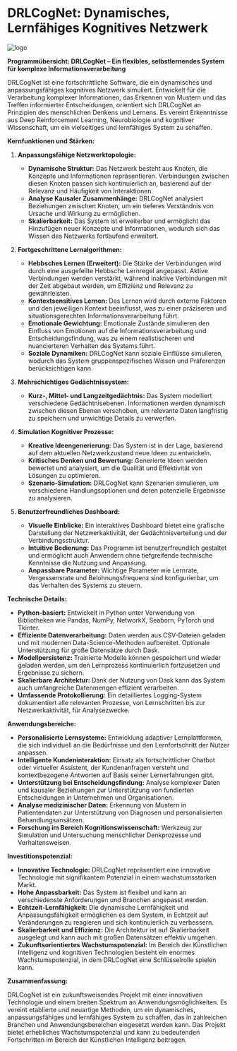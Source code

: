 # DRLCogNet: Dynamisches, Lernfähiges Kognitives Netzwerk
![logo](https://github.com/user-attachments/assets/18748ffd-43cb-4d37-a8f8-bb871f5af641)

**Programmübersicht: DRLCogNet – Ein flexibles, selbstlernendes System für komplexe Informationsverarbeitung**

DRLCogNet ist eine fortschrittliche Software, die ein dynamisches und anpassungsfähiges kognitives Netzwerk simuliert. Entwickelt für die Verarbeitung komplexer Informationen, das Erkennen von Mustern und das Treffen informierter Entscheidungen, orientiert sich DRLCogNet an Prinzipien des menschlichen Denkens und Lernens. Es vereint Erkenntnisse aus Deep Reinforcement Learning, Neurobiologie und kognitiver Wissenschaft, um ein vielseitiges und lernfähiges System zu schaffen.

**Kernfunktionen und Stärken:**

1.  **Anpassungsfähige Netzwerktopologie:**
    *   **Dynamische Struktur:** Das Netzwerk besteht aus Knoten, die Konzepte und Informationen repräsentieren.  Verbindungen zwischen diesen Knoten passen sich kontinuierlich an, basierend auf der Relevanz und Häufigkeit von Interaktionen.
    *   **Analyse Kausaler Zusammenhänge:** DRLCogNet analysiert Beziehungen zwischen Knoten, um ein tieferes Verständnis von Ursache und Wirkung zu ermöglichen.
    *   **Skalierbarkeit:**  Das System ist erweiterbar und ermöglicht das Hinzufügen neuer Konzepte und Informationen, wodurch sich das Wissen des Netzwerks fortlaufend erweitert.

2.  **Fortgeschrittene Lernalgorithmen:**
    *   **Hebbsches Lernen (Erweitert):**  Die Stärke der Verbindungen wird durch eine ausgefeilte Hebbsche Lernregel angepasst. Aktive Verbindungen werden verstärkt, während inaktive Verbindungen mit der Zeit abgebaut werden, um Effizienz und Relevanz zu gewährleisten.
    *   **Kontextsensitives Lernen:**  Das Lernen wird durch externe Faktoren und den jeweiligen Kontext beeinflusst, was zu einer präziseren und situationsgerechten Informationsverarbeitung führt.
    *   **Emotionale Gewichtung:**  Emotionale Zustände simulieren den Einfluss von Emotionen auf die Informationsverarbeitung und Entscheidungsfindung, was zu einem realistischeren und nuancierteren Verhalten des Systems führt.
    *   **Soziale Dynamiken:**  DRLCogNet kann soziale Einflüsse simulieren, wodurch das System gruppenspezifisches Wissen und Präferenzen berücksichtigen kann.

3.  **Mehrschichtiges Gedächtnissystem:**
    *   **Kurz-, Mittel- und Langzeitgedächtnis:**  Das System modelliert verschiedene Gedächtnisebenen. Informationen werden dynamisch zwischen diesen Ebenen verschoben, um relevante Daten langfristig zu speichern und unwichtige Details zu verwerfen.

4.  **Simulation Kognitiver Prozesse:**
    *   **Kreative Ideengenerierung:**  Das System ist in der Lage, basierend auf dem aktuellen Netzwerkzustand neue Ideen zu entwickeln.
    *   **Kritisches Denken und Bewertung:**  Generierte Ideen werden bewertet und analysiert, um die Qualität und Effektivität von Lösungen zu optimieren.
    *   **Szenario-Simulation:**  DRLCogNet kann Szenarien simulieren, um verschiedene Handlungsoptionen und deren potenzielle Ergebnisse zu analysieren.

5.  **Benutzerfreundliches Dashboard:**
    *   **Visuelle Einblicke:** Ein interaktives Dashboard bietet eine grafische Darstellung der Netzwerkaktivität, der Gedächtnisverteilung und der Verbindungsstruktur.
    *   **Intuitive Bedienung:**  Das Programm ist benutzerfreundlich gestaltet und ermöglicht auch Anwendern ohne tiefgreifende technische Kenntnisse die Nutzung und Anpassung.
    *   **Anpassbare Parameter:**  Wichtige Parameter wie Lernrate, Vergessensrate und Belohnungsfrequenz sind konfigurierbar, um das Verhalten des Systems zu steuern.

**Technische Details:**

*   **Python-basiert:**  Entwickelt in Python unter Verwendung von Bibliotheken wie Pandas, NumPy, NetworkX, Seaborn, PyTorch und Tkinter.
*   **Effiziente Datenverarbeitung:**  Daten werden aus CSV-Dateien geladen und mit modernen Data-Science-Methoden aufbereitet. Optionale Unterstützung für große Datensätze durch Dask.
*   **Modellpersistenz:**  Trainierte Modelle können gespeichert und wieder geladen werden, um den Lernprozess kontinuierlich fortzusetzen und Ergebnisse zu sichern.
*   **Skalierbare Architektur:**  Dank der Nutzung von Dask kann das System auch umfangreiche Datenmengen effizient verarbeiten.
*   **Umfassende Protokollierung:**  Ein detailliertes Logging-System dokumentiert alle relevanten Prozesse, von Lernschritten bis zur Netzwerkaktivität, für Analysezwecke.

**Anwendungsbereiche:**

*   **Personalisierte Lernsysteme:**  Entwicklung adaptiver Lernplattformen, die sich individuell an die Bedürfnisse und den Lernfortschritt der Nutzer anpassen.
*   **Intelligente Kundeninteraktion:**  Einsatz als fortschrittlicher Chatbot oder virtueller Assistent, der Kundenanfragen versteht und kontextbezogene Antworten auf Basis seiner Lernerfahrungen gibt.
*   **Unterstützung bei Entscheidungsfindung:**  Analyse komplexer Daten und kausaler Beziehungen zur Unterstützung von fundierten Entscheidungen in Unternehmen und Organisationen.
*   **Analyse medizinischer Daten:**  Erkennung von Mustern in Patientendaten zur Unterstützung von Diagnosen und personalisierten Behandlungsansätzen.
*   **Forschung im Bereich Kognitionswissenschaft:**  Werkzeug zur Simulation und Untersuchung menschlicher Denkprozesse und Verhaltensweisen.

**Investitionspotenzial:**

*   **Innovative Technologie:** DRLCogNet repräsentiert eine innovative Technologie mit signifikantem Potenzial in einem wachstumsstarken Markt.
*   **Hohe Anpassbarkeit:**  Das System ist flexibel und kann an verschiedenste Anforderungen und Branchen angepasst werden.
*   **Echtzeit-Lernfähigkeit:**  Die dynamische Lernfähigkeit und Anpassungsfähigkeit ermöglichen es dem System, in Echtzeit auf Veränderungen zu reagieren und sich kontinuierlich zu verbessern.
*   **Skalierbarkeit und Effizienz:**  Die Architektur ist auf Skalierbarkeit ausgelegt und kann auch mit großen Datensätzen effektiv umgehen.
*   **Zukunftsorientiertes Wachstumspotenzial:**  Im Bereich der Künstlichen Intelligenz und kognitiven Technologien besteht ein enormes Wachstumspotenzial, in dem DRLCogNet eine Schlüsselrolle spielen kann.

**Zusammenfassung:**

DRLCogNet ist ein zukunftsweisendes Projekt mit einer innovativen Technologie und einem breiten Spektrum an Anwendungsmöglichkeiten. Es vereint etablierte und neuartige Methoden, um ein dynamisches, anpassungsfähiges und lernfähiges System zu schaffen, das in zahlreichen Branchen und Anwendungsbereichen eingesetzt werden kann.  Das Projekt bietet erhebliches Wachstumspotenzial und kann zu bedeutenden Fortschritten im Bereich der Künstlichen Intelligenz beitragen.
